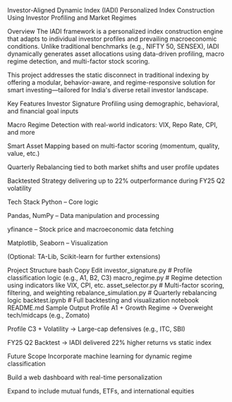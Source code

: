 Investor-Aligned Dynamic Index (IADI)
Personalized Index Construction Using Investor Profiling and Market Regimes

Overview
The IADI framework is a personalized index construction engine that adapts to individual investor profiles and prevailing macroeconomic conditions. Unlike traditional benchmarks (e.g., NIFTY 50, SENSEX), IADI dynamically generates asset allocations using data-driven profiling, macro regime detection, and multi-factor stock scoring.

This project addresses the static disconnect in traditional indexing by offering a modular, behavior-aware, and regime-responsive solution for smart investing—tailored for India's diverse retail investor landscape.

Key Features
Investor Signature Profiling using demographic, behavioral, and financial goal inputs

Macro Regime Detection with real-world indicators: VIX, Repo Rate, CPI, and more

Smart Asset Mapping based on multi-factor scoring (momentum, quality, value, etc.)

Quarterly Rebalancing tied to both market shifts and user profile updates

Backtested Strategy delivering up to 22% outperformance during FY25 Q2 volatility

Tech Stack
Python – Core logic

Pandas, NumPy – Data manipulation and processing

yfinance – Stock price and macroeconomic data fetching

Matplotlib, Seaborn – Visualization

(Optional: TA-Lib, Scikit-learn for further extensions)

Project Structure
bash
Copy
Edit
investor_signature.py         # Profile classification logic (e.g., A1, B2, C3)
macro_regime.py               # Regime detection using indicators like VIX, CPI, etc.
asset_selector.py             # Multi-factor scoring, filtering, and weighting
rebalance_simulation.py       # Quarterly rebalancing logic
backtest.ipynb                # Full backtesting and visualization notebook
README.md
Sample Output
Profile A1 + Growth Regime → Overweight tech/midcaps (e.g., Zomato)

Profile C3 + Volatility → Large-cap defensives (e.g., ITC, SBI)

FY25 Q2 Backtest → IADI delivered 22% higher returns vs static index

Future Scope
Incorporate machine learning for dynamic regime classification

Build a web dashboard with real-time personalization

Expand to include mutual funds, ETFs, and international equities

